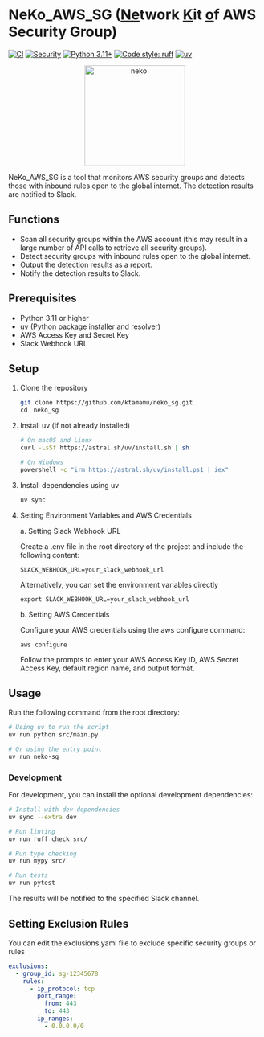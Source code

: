 # NeKo_AWS_SG (<u>Ne</u>twork <u>K</u>it <u>o</u>f AWS Security Group)

[![CI](https://github.com/ktamamu/neko_sg/actions/workflows/ci.yml/badge.svg)](https://github.com/ktamamu/neko_sg/actions/workflows/ci.yml)
[![Security](https://github.com/ktamamu/neko_sg/actions/workflows/security.yml/badge.svg)](https://github.com/ktamamu/neko_sg/actions/workflows/security.yml)
[![Python 3.11+](https://img.shields.io/badge/python-3.11+-blue.svg)](https://www.python.org/downloads/)
[![Code style: ruff](https://img.shields.io/endpoint?url=https://raw.githubusercontent.com/astral-sh/ruff/main/assets/badge/v2.json)](https://github.com/astral-sh/ruff)
[![uv](https://img.shields.io/endpoint?url=https://raw.githubusercontent.com/astral-sh/uv/main/assets/badge/v0.json)](https://github.com/astral-sh/uv)

<div align="center">
<img src="icon.png" alt="neko" width="200">
</div>

NeKo_AWS_SG is a tool that monitors AWS security groups and detects those with inbound rules open to the global internet. The detection results are notified to Slack.

## Functions

- Scan all security groups within the AWS account (this may result in a large number of API calls to retrieve all security groups).
- Detect security groups with inbound rules open to the global internet.
- Output the detection results as a report.
- Notify the detection results to Slack.

## Prerequisites

- Python 3.11 or higher
- [uv](https://docs.astral.sh/uv/) (Python package installer and resolver)
- AWS Access Key and Secret Key
- Slack Webhook URL

## Setup

1. Clone the repository
   ```bash
   git clone https://github.com/ktamamu/neko_sg.git
   cd　neko_sg
   ```

2. Install uv (if not already installed)
   ```bash
   # On macOS and Linux
   curl -LsSf https://astral.sh/uv/install.sh | sh

   # On Windows
   powershell -c "irm https://astral.sh/uv/install.ps1 | iex"
   ```

3. Install dependencies using uv
   ```bash
   uv sync
   ```

4. Setting Environment Variables and AWS Credentials

   a. Setting Slack Webhook URL

   Create a .env file in the root directory of the project and include the following content:

   ```
   SLACK_WEBHOOK_URL=your_slack_webhook_url
   ```

   Alternatively, you can set the environment variables directly

   ```
   export SLACK_WEBHOOK_URL=your_slack_webhook_url
   ```

   b. Setting AWS Credentials

   Configure your AWS credentials using the aws configure command:
   ```
   aws configure
   ```

   Follow the prompts to enter your AWS Access Key ID, AWS Secret Access Key, default region name, and output format.

## Usage

Run the following command from the root directory:

```bash
# Using uv to run the script
uv run python src/main.py

# Or using the entry point
uv run neko-sg
```

### Development

For development, you can install the optional development dependencies:

```bash
# Install with dev dependencies
uv sync --extra dev

# Run linting
uv run ruff check src/

# Run type checking
uv run mypy src/

# Run tests
uv run pytest
```

The results will be notified to the specified Slack channel.

## Setting Exclusion Rules

You can edit the exclusions.yaml file to exclude specific security groups or rules

```yaml
exclusions:
  - group_id: sg-12345678
    rules:
      - ip_protocol: tcp
        port_range:
          from: 443
          to: 443
        ip_ranges:
          - 0.0.0.0/0
```
